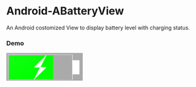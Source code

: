 # Android-ABatteryView

An Android costomized View to display battery level with charging status.

### Demo
![Demo Image of BatteryView](https://raw.githubusercontent.com/286s/Custom-View-and-Control/master/Android-ABatteryView/Screen%20Shot%202016-01-20%20at%2015.29.48.png)
